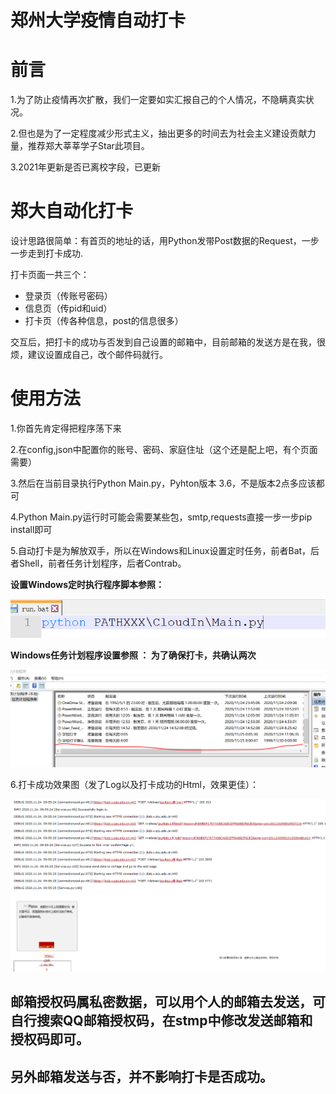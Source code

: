 # 郑州大学疫情自动打卡
# 前言

1.为了防止疫情再次扩散，我们一定要如实汇报自己的个人情况，不隐瞒真实状况。

2.但也是为了一定程度减少形式主义，抽出更多的时间去为社会主义建设贡献力量，推荐郑大莘莘学子Star此项目。

3.2021年更新是否已离校字段，已更新

# 郑大自动化打卡

设计思路很简单：有首页的地址的话，用Python发带Post数据的Request，一步一步走到打卡成功.

打卡页面一共三个：

- 登录页（传账号密码）
- 信息页（传pid和uid）
- 打卡页（传各种信息，post的信息很多）

交互后，把打卡的成功与否发到自己设置的邮箱中，目前邮箱的发送方是在我，很烦，建议设置成自己，改个邮件码就行。

# 使用方法

1.你首先肯定得把程序荡下来

2.在config,json中配置你的账号、密码、家庭住址（这个还是配上吧，有个页面需要）

3.然后在当前目录执行Python Main.py，Pyhton版本 3.6，不是版本2点多应该都可

4.Python Main.py运行时可能会需要某些包，smtp,requests直接一步一步pip install即可

5.自动打卡是为解放双手，所以在Windows和Linux设置定时任务，前者Bat，后者Shell，前者任务计划程序，后者Contrab。

**设置Windows定时执行程序脚本参照：**



![image-20201124112042199](./images/A.png)




**Windows任务计划程序设置参照 ：  为了确保打卡，共确认两次**

![image-20201124112140774](./images/B.png)





6.打卡成功效果图（发了Log以及打卡成功的Html，效果更佳）：

![image-20201124112140774](./images/C.png)


## 邮箱授权码属私密数据，可以用个人的邮箱去发送，可自行搜索QQ邮箱授权码，在stmp中修改发送邮箱和授权码即可。
## 另外邮箱发送与否，并不影响打卡是否成功。
